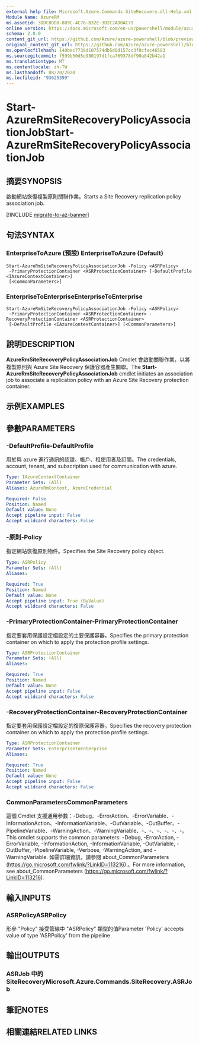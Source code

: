 ```yaml
---
external help file: Microsoft.Azure.Commands.SiteRecovery.dll-Help.xml
Module Name: AzureRM
ms.assetid: 3DDC8DD8-889C-4C76-B32E-3D2C2AD0AC79
online version: https://docs.microsoft.com/en-us/powershell/module/azurerm.siterecovery/start-azurermsiterecoverypolicyassociationjob
schema: 2.0.0
content_git_url: https://github.com/Azure/azure-powershell/blob/preview/src/ResourceManager/SiteRecovery/Commands.SiteRecovery/help/Start-AzureRmSiteRecoveryPolicyAssociationJob.md
original_content_git_url: https://github.com/Azure/azure-powershell/blob/preview/src/ResourceManager/SiteRecovery/Commands.SiteRecovery/help/Start-AzureRmSiteRecoveryPolicyAssociationJob.md
ms.openlocfilehash: 140bec7738d107574db5d0d157cc3f8cfac46583
ms.sourcegitcommit: f599b50d5e980197d1fca769378df90a842b42a1
ms.translationtype: MT
ms.contentlocale: zh-TW
ms.lasthandoff: 08/20/2020
ms.locfileid: "93625399"
---
```

# <span data-ttu-id="801bb-101">Start-AzureRmSiteRecoveryPolicyAssociationJob</span><span class="sxs-lookup"><span data-stu-id="801bb-101">Start-AzureRmSiteRecoveryPolicyAssociationJob</span></span>

## <span data-ttu-id="801bb-102">摘要</span><span class="sxs-lookup"><span data-stu-id="801bb-102">SYNOPSIS</span></span>
<span data-ttu-id="801bb-103">啟動網站恢復複製原則關聯作業。</span><span class="sxs-lookup"><span data-stu-id="801bb-103">Starts a Site Recovery replication policy association job.</span></span>

[!INCLUDE [migrate-to-az-banner](../../includes/migrate-to-az-banner.md)]

## <span data-ttu-id="801bb-104">句法</span><span class="sxs-lookup"><span data-stu-id="801bb-104">SYNTAX</span></span>

### <span data-ttu-id="801bb-105">EnterpriseToAzure (預設) </span><span class="sxs-lookup"><span data-stu-id="801bb-105">EnterpriseToAzure (Default)</span></span>
```
Start-AzureRmSiteRecoveryPolicyAssociationJob -Policy <ASRPolicy>
 -PrimaryProtectionContainer <ASRProtectionContainer> [-DefaultProfile <IAzureContextContainer>]
 [<CommonParameters>]
```

### <span data-ttu-id="801bb-106">EnterpriseToEnterprise</span><span class="sxs-lookup"><span data-stu-id="801bb-106">EnterpriseToEnterprise</span></span>
```
Start-AzureRmSiteRecoveryPolicyAssociationJob -Policy <ASRPolicy>
 -PrimaryProtectionContainer <ASRProtectionContainer> -RecoveryProtectionContainer <ASRProtectionContainer>
 [-DefaultProfile <IAzureContextContainer>] [<CommonParameters>]
```

## <span data-ttu-id="801bb-107">說明</span><span class="sxs-lookup"><span data-stu-id="801bb-107">DESCRIPTION</span></span>
<span data-ttu-id="801bb-108">**AzureRmSiteRecoveryPolicyAssociationJob** Cmdlet 會啟動關聯作業，以將複製原則與 Azure Site Recovery 保護容器產生關聯。</span><span class="sxs-lookup"><span data-stu-id="801bb-108">The **Start-AzureRmSiteRecoveryPolicyAssociationJob** cmdlet initiates an association job to associate a replication policy with an Azure Site Recovery protection container.</span></span>

## <span data-ttu-id="801bb-109">示例</span><span class="sxs-lookup"><span data-stu-id="801bb-109">EXAMPLES</span></span>

## <span data-ttu-id="801bb-110">參數</span><span class="sxs-lookup"><span data-stu-id="801bb-110">PARAMETERS</span></span>

### <span data-ttu-id="801bb-111">-DefaultProfile</span><span class="sxs-lookup"><span data-stu-id="801bb-111">-DefaultProfile</span></span>
<span data-ttu-id="801bb-112">用於與 azure 進行通訊的認證、帳戶、租使用者及訂閱。</span><span class="sxs-lookup"><span data-stu-id="801bb-112">The credentials, account, tenant, and subscription used for communication with azure.</span></span>

```yaml
Type: IAzureContextContainer
Parameter Sets: (All)
Aliases: AzureRmContext, AzureCredential

Required: False
Position: Named
Default value: None
Accept pipeline input: False
Accept wildcard characters: False
```

### <span data-ttu-id="801bb-113">-原則</span><span class="sxs-lookup"><span data-stu-id="801bb-113">-Policy</span></span>
<span data-ttu-id="801bb-114">指定網站恢復原則物件。</span><span class="sxs-lookup"><span data-stu-id="801bb-114">Specifies the Site Recovery policy object.</span></span>

```yaml
Type: ASRPolicy
Parameter Sets: (All)
Aliases: 

Required: True
Position: Named
Default value: None
Accept pipeline input: True (ByValue)
Accept wildcard characters: False
```

### <span data-ttu-id="801bb-115">-PrimaryProtectionContainer</span><span class="sxs-lookup"><span data-stu-id="801bb-115">-PrimaryProtectionContainer</span></span>
<span data-ttu-id="801bb-116">指定要套用保護設定檔設定的主要保護容器。</span><span class="sxs-lookup"><span data-stu-id="801bb-116">Specifies the primary protection container on which to apply the protection profile settings.</span></span>

```yaml
Type: ASRProtectionContainer
Parameter Sets: (All)
Aliases: 

Required: True
Position: Named
Default value: None
Accept pipeline input: False
Accept wildcard characters: False
```

### <span data-ttu-id="801bb-117">-RecoveryProtectionContainer</span><span class="sxs-lookup"><span data-stu-id="801bb-117">-RecoveryProtectionContainer</span></span>
<span data-ttu-id="801bb-118">指定要套用保護設定檔設定的復原保護容器。</span><span class="sxs-lookup"><span data-stu-id="801bb-118">Specifies the recovery protection container on which to apply the protection profile settings.</span></span>

```yaml
Type: ASRProtectionContainer
Parameter Sets: EnterpriseToEnterprise
Aliases: 

Required: True
Position: Named
Default value: None
Accept pipeline input: False
Accept wildcard characters: False
```

### <span data-ttu-id="801bb-119">CommonParameters</span><span class="sxs-lookup"><span data-stu-id="801bb-119">CommonParameters</span></span>
<span data-ttu-id="801bb-120">這個 Cmdlet 支援通用參數：-Debug、-ErrorAction、-ErrorVariable、-InformationAction、-InformationVariable、-OutVariable、-OutBuffer、-PipelineVariable、-WarningAction、-WarningVariable、-、-、-、-、-、-。</span><span class="sxs-lookup"><span data-stu-id="801bb-120">This cmdlet supports the common parameters: -Debug, -ErrorAction, -ErrorVariable, -InformationAction, -InformationVariable, -OutVariable, -OutBuffer, -PipelineVariable, -Verbose, -WarningAction, and -WarningVariable.</span></span> <span data-ttu-id="801bb-121">如需詳細資訊，請參閱 about_CommonParameters (https://go.microsoft.com/fwlink/?LinkID=113216) 。</span><span class="sxs-lookup"><span data-stu-id="801bb-121">For more information, see about_CommonParameters (https://go.microsoft.com/fwlink/?LinkID=113216).</span></span>

## <span data-ttu-id="801bb-122">輸入</span><span class="sxs-lookup"><span data-stu-id="801bb-122">INPUTS</span></span>

### <span data-ttu-id="801bb-123">ASRPolicy</span><span class="sxs-lookup"><span data-stu-id="801bb-123">ASRPolicy</span></span>
<span data-ttu-id="801bb-124">形參 "Policy" 接受管線中 "ASRPolicy" 類型的值</span><span class="sxs-lookup"><span data-stu-id="801bb-124">Parameter 'Policy' accepts value of type 'ASRPolicy' from the pipeline</span></span>

## <span data-ttu-id="801bb-125">輸出</span><span class="sxs-lookup"><span data-stu-id="801bb-125">OUTPUTS</span></span>

### <span data-ttu-id="801bb-126">ASRJob 中的 SiteRecovery</span><span class="sxs-lookup"><span data-stu-id="801bb-126">Microsoft.Azure.Commands.SiteRecovery.ASRJob</span></span>

## <span data-ttu-id="801bb-127">筆記</span><span class="sxs-lookup"><span data-stu-id="801bb-127">NOTES</span></span>

## <span data-ttu-id="801bb-128">相關連結</span><span class="sxs-lookup"><span data-stu-id="801bb-128">RELATED LINKS</span></span>

